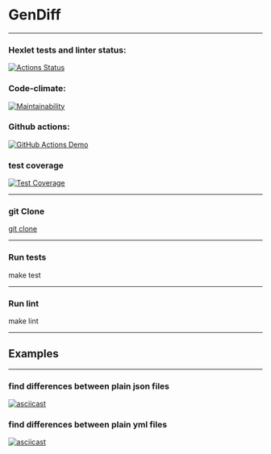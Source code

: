 # GenDiff
____
### Hexlet tests and linter status:
[![Actions Status](https://github.com/AnastasiaMir/frontend-project-46/workflows/hexlet-check/badge.svg)](https://github.com/AnastasiaMir/frontend-project-46/actions)
### Code-climate:
[![Maintainability](https://api.codeclimate.com/v1/badges/16ca7a31c326032e24bc/maintainability)](https://codeclimate.com/github/AnastasiaMir/frontend-project-46/maintainability)
### Github actions:
[![GitHub Actions Demo](https://github.com/AnastasiaMir/frontend-project-46/actions/workflows/github-actions-demo.yml/badge.svg)](https://github.com/AnastasiaMir/frontend-project-46/actions/workflows/github-actions-demo.yml)
### test coverage
[![Test Coverage](https://api.codeclimate.com/v1/badges/16ca7a31c326032e24bc/test_coverage)](https://codeclimate.com/github/AnastasiaMir/frontend-project-46/test_coverage)
____
### git Clone
[git clone](https://github.com/AnastasiaMir/frontend-project-46)
____
### Run tests
make test
____ 
### Run lint
make lint
____ 
## Examples
____ 
### find differences between plain json files
[![asciicast](https://asciinema.org/a/BhRWtJTT43ocVkCNdeQF0ig5V.svg)](https://asciinema.org/a/BhRWtJTT43ocVkCNdeQF0ig5V)
### find differences between plain yml files
[![asciicast](https://asciinema.org/a/09XP0iR69cd7ZLJIvwrvgyQ3G.svg)](https://asciinema.org/a/09XP0iR69cd7ZLJIvwrvgyQ3G)